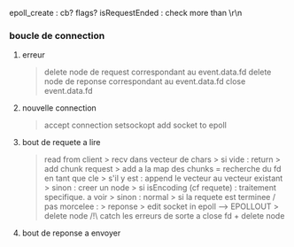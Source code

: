 
epoll_create : cb? flags?
isRequestEnded : check more than \r\n

### boucle de connection

1. erreur
    > delete node de request correspondant au event.data.fd 
    > delete node de reponse correspondant au event.data.fd 
    > close event.data.fd

2. nouvelle connection
    > accept connection
    > setsockopt
    > add socket to epoll

3. bout de requete a lire
    > read from client
        > recv dans vecteur de chars
            > si vide : return
            > add chunk request
                > add a la map des chunks = recherche du fd en tant que cle
                    > s'il y est : append le vecteur au vecteur existant
                    > sinon : creer un node
                        > si isEncoding (cf requete) : traitement specifique. a voir
                        > sinon : normal
            > si la requete est terminee / pas morcelee : 
                > reponse
                > edit socket in epoll --> EPOLLOUT
                > delete node 
    /!\ catch les erreurs de  sorte a close fd + delete node 

4. bout de reponse a envoyer
